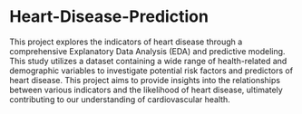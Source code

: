 # Heart-Disease-Prediction
This project explores the indicators of heart disease through a comprehensive Explanatory Data Analysis (EDA) and predictive modeling. This study utilizes a dataset containing a wide range of health-related and demographic variables to investigate potential risk factors and predictors of heart disease. This project aims to provide insights into the relationships between various indicators and the likelihood of heart disease, ultimately contributing to our understanding of cardiovascular health. 
